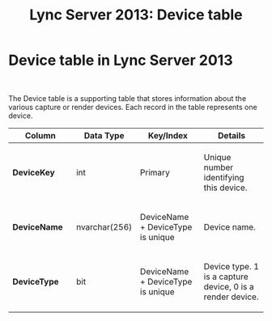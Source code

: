 ﻿---
title: 'Lync Server 2013: Device table'
TOCTitle: Device table
ms:assetid: d5a4f777-bc12-4ce8-bc0d-867d5e22b436
ms:mtpsurl: https://technet.microsoft.com/en-us/library/Gg398930(v=OCS.15)
ms:contentKeyID: 48185544
ms.date: 07/23/2014
mtps_version: v=OCS.15
---

# Device table in Lync Server 2013

 


The Device table is a supporting table that stores information about the various capture or render devices. Each record in the table represents one device.


<table>
<colgroup>
<col style="width: 25%" />
<col style="width: 25%" />
<col style="width: 25%" />
<col style="width: 25%" />
</colgroup>
<thead>
<tr class="header">
<th><strong>Column</strong></th>
<th><strong>Data Type</strong></th>
<th><strong>Key/Index</strong></th>
<th><strong>Details</strong></th>
</tr>
</thead>
<tbody>
<tr class="odd">
<td><p><strong>DeviceKey</strong></p></td>
<td><p>int</p></td>
<td><p>Primary</p></td>
<td><p>Unique number identifying this device.</p></td>
</tr>
<tr class="even">
<td><p><strong>DeviceName</strong></p></td>
<td><p>nvarchar(256)</p></td>
<td><p>DeviceName + DeviceType is unique</p></td>
<td><p>Device name.</p></td>
</tr>
<tr class="odd">
<td><p><strong>DeviceType</strong></p></td>
<td><p>bit</p></td>
<td><p>DeviceName + DeviceType is unique</p></td>
<td><p>Device type. 1 is a capture device, 0 is a render device.</p></td>
</tr>
</tbody>
</table>

